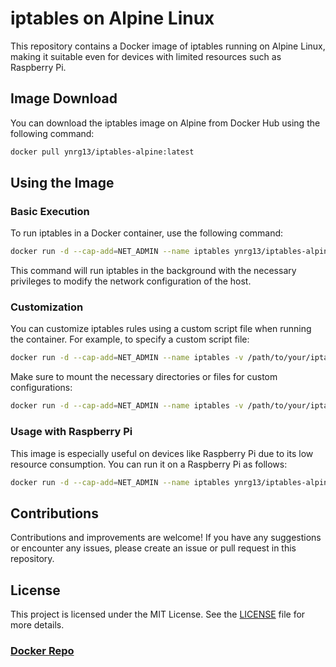 # iptables on Alpine Linux

This repository contains a Docker image of iptables running on Alpine Linux, making it suitable even for devices with limited resources such as Raspberry Pi.

## Image Download

You can download the iptables image on Alpine from Docker Hub using the following command:

```bash
docker pull ynrg13/iptables-alpine:latest
```

## Using the Image

### Basic Execution

To run iptables in a Docker container, use the following command:

```bash
docker run -d --cap-add=NET_ADMIN --name iptables ynrg13/iptables-alpine:latest
```

This command will run iptables in the background with the necessary privileges to modify the network configuration of the host.

### Customization

You can customize iptables rules using a custom script file when running the container. For example, to specify a custom script file:

```bash
docker run -d --cap-add=NET_ADMIN --name iptables -v /path/to/your/iptables.sh:/etc/iptables/iptables.sh ynrg13/iptables-alpine:latest
```

Make sure to mount the necessary directories or files for custom configurations:

```bash
docker run -d --cap-add=NET_ADMIN --name iptables -v /path/to/your/iptables.sh:/etc/iptables/iptables.sh ynrg13/iptables-alpine:latest
```

### Usage with Raspberry Pi

This image is especially useful on devices like Raspberry Pi due to its low resource consumption. You can run it on a Raspberry Pi as follows:

```bash
docker run -d --cap-add=NET_ADMIN --name iptables ynrg13/iptables-alpine:latest
```

## Contributions

Contributions and improvements are welcome! If you have any suggestions or encounter any issues, please create an issue or pull request in this repository.

## License

This project is licensed under the MIT License. See the [LICENSE](https://github.com/yonrasgg/docker_images/blob/main/LICENSE) file for more details.

### [Docker Repo](https://hub.docker.com/repository/docker/ynrg13/iptables-alpine/general)
